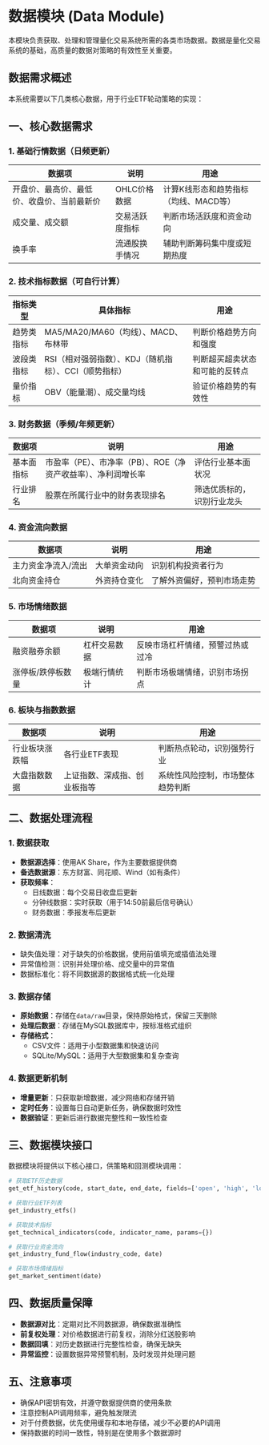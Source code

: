 # 数据模块 (Data Module)

本模块负责获取、处理和管理量化交易系统所需的各类市场数据。数据是量化交易系统的基础，高质量的数据对策略的有效性至关重要。

## 数据需求概述

本系统需要以下几类核心数据，用于行业ETF轮动策略的实现：

## 一、核心数据需求

### 1. 基础行情数据（日频更新）

| 数据项 | 说明 | 用途 |
|-------|------|------|
| 开盘价、最高价、最低价、收盘价、当前最新价 | OHLC价格数据 | 计算K线形态和趋势指标（均线、MACD等） |
| 成交量、成交额 | 交易活跃度指标 | 判断市场活跃度和资金动向 |
| 换手率 | 流通股换手情况 | 辅助判断筹码集中度或短期热度 |

### 2. 技术指标数据（可自行计算）

| 指标类型 | 具体指标 | 用途 |
|---------|---------|------|
| 趋势类指标 | MA5/MA20/MA60（均线）、MACD、布林带 | 判断价格趋势方向和强度 |
| 波段类指标 | RSI（相对强弱指数）、KDJ（随机指标）、CCI（顺势指标） | 判断超买超卖状态和可能的反转点 |
| 量价指标 | OBV（能量潮）、成交量均线 | 验证价格趋势的有效性 |

### 3. 财务数据（季频/年频更新）

| 数据项 | 说明 | 用途 |
|-------|------|------|
| 基本面指标 | 市盈率（PE）、市净率（PB）、ROE（净资产收益率）、净利润增长率 | 评估行业基本面状况 |
| 行业排名 | 股票在所属行业中的财务表现排名 | 筛选优质标的，识别行业龙头 |

### 4. 资金流向数据

| 数据项 | 说明 | 用途 |
|-------|------|------|
| 主力资金净流入/流出 | 大单资金动向 | 识别机构投资者行为 |
| 北向资金持仓 | 外资持仓变化 | 了解外资偏好，预判市场走势 |

### 5. 市场情绪数据

| 数据项 | 说明 | 用途 |
|-------|------|------|
| 融资融券余额 | 杠杆交易数据 | 反映市场杠杆情绪，预警过热或过冷 |
| 涨停板/跌停板数量 | 极端行情统计 | 判断市场极端情绪，识别市场拐点 |

### 6. 板块与指数数据

| 数据项 | 说明 | 用途 |
|-------|------|------|
| 行业板块涨跌幅 | 各行业ETF表现 | 判断热点轮动，识别强势行业 |
| 大盘指数数据 | 上证指数、深成指、创业板指等 | 系统性风险控制，市场整体趋势判断 |

## 二、数据处理流程

### 1. 数据获取

- **数据源选择**：使用AK Share，作为主要数据提供商
- **备选数据源**：东方财富、同花顺、Wind（如有条件）
- **获取频率**：
  - 日线数据：每个交易日收盘后更新
  - 分钟线数据：实时获取（用于14:50前最后信号确认）
  - 财务数据：季报发布后更新

### 2. 数据清洗

- 缺失值处理：对于缺失的价格数据，使用前值填充或插值法处理
- 异常值检测：识别并处理价格、成交量中的异常值
- 数据标准化：将不同数据源的数据格式统一化处理

### 3. 数据存储

- **原始数据**：存储在`data/raw`目录，保持原始格式，保留三天删除
- **处理后数据**：存储在MySQL数据库中，按标准格式组织
- **存储格式**：
  - CSV文件：适用于小型数据集和快速访问
  - SQLite/MySQL：适用于大型数据集和复杂查询

### 4. 数据更新机制

- **增量更新**：只获取新增数据，减少网络和存储开销
- **定时任务**：设置每日自动更新任务，确保数据时效性
- **数据验证**：更新后进行数据完整性和一致性检查

## 三、数据模块接口

数据模块将提供以下核心接口，供策略和回测模块调用：

```python
# 获取ETF历史数据
get_etf_history(code, start_date, end_date, fields=['open', 'high', 'low', 'close', 'volume'])

# 获取行业ETF列表
get_industry_etfs()

# 获取技术指标
get_technical_indicators(code, indicator_name, params={})

# 获取行业资金流向
get_industry_fund_flow(industry_code, date)

# 获取市场情绪指标
get_market_sentiment(date)
```

## 四、数据质量保障

- **数据源对比**：定期对比不同数据源，确保数据准确性
- **前复权处理**：对价格数据进行前复权，消除分红送股影响
- **数据回填**：对历史数据进行完整性检查，确保无缺失
- **异常监控**：设置数据异常预警机制，及时发现并处理问题

## 五、注意事项

- 确保API密钥有效，并遵守数据提供商的使用条款
- 注意控制API调用频率，避免触发限流
- 对于付费数据，优先使用缓存和本地存储，减少不必要的API调用
- 保持数据的时间一致性，特别是在使用多个数据源时